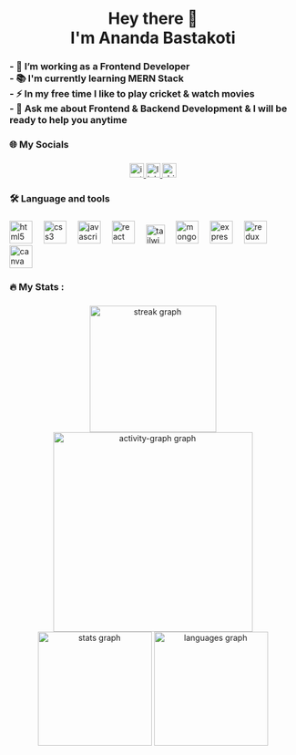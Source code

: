 <h1 align="center">Hey there 👋<br>I'm Ananda Bastakoti</h1>

###

<h3 align="left">- 🔭 I’m working as a Frontend Developer<br>- 📚 I'm currently learning MERN Stack<br>- ⚡ In my free time I like to play cricket & watch movies<br>- 💬 Ask me about Frontend & Backend Development & I will be ready to help you anytime</h3>

###

<h3 align="left">🌐 My Socials</h3>

###

<div align="center">
  <a href="https://www.instagram.com/iamanandabastakoti/" target="_blank">
    <img src="https://img.shields.io/static/v1?message=Instagram&logo=instagram&label=&color=E4405F&logoColor=white&labelColor=&style=for-the-badge" height="25" alt="instagram logo"  />
  </a>
  <a href="https://www.linkedin.com/in/anandabastakoti/" target="_blank">
    <img src="https://img.shields.io/static/v1?message=LinkedIn&logo=linkedin&label=&color=0077B5&logoColor=white&labelColor=&style=for-the-badge" height="25" alt="linkedin logo"  />
  </a>
  <a href="https://dribbble.com/anandabastakoti" target="_blank">
    <img src="https://img.shields.io/static/v1?message=Dribbble&logo=dribbble&label=&color=EA4C89&logoColor=white&labelColor=&style=for-the-badge" height="25" alt="dribbble logo"  />
  </a>
</div>

###

<h3 align="left">🛠 Language and tools</h3>

###

<div align="left">
  <img src="https://cdn.jsdelivr.net/gh/devicons/devicon/icons/html5/html5-original.svg" height="40" alt="html5 logo"  />
  <img width="12" />
  <img src="https://cdn.jsdelivr.net/gh/devicons/devicon/icons/css3/css3-original.svg" height="40" alt="css3 logo"  />
  <img width="12" />
  <img src="https://cdn.jsdelivr.net/gh/devicons/devicon/icons/javascript/javascript-original.svg" height="40" alt="javascript logo"  />
  <img width="12" />
  <img src="https://cdn.jsdelivr.net/gh/devicons/devicon/icons/react/react-original.svg" height="40" alt="react logo"  />
  <img width="12" />
  <img src="https://tailwindcss.com/_next/static/media/tailwindcss-mark.3c5441fc7a190fb1800d4a5c7f07ba4b1345a9c8.svg" height="33" alt="tailwindcss logo"  />
  <img width="12" />
  <img src="https://cdn.jsdelivr.net/gh/devicons/devicon/icons/mongodb/mongodb-original.svg" height="40" alt="mongodb logo"  />
  <img width="12" />
  <img src="https://cdn.jsdelivr.net/gh/devicons/devicon/icons/express/express-original.svg" height="40" alt="express logo"  />
  <img width="12" />
  <img src="https://cdn.jsdelivr.net/gh/devicons/devicon/icons/redux/redux-original.svg" height="40" alt="redux logo"  />
  <img width="12" />
  <img src="https://cdn.jsdelivr.net/gh/devicons/devicon/icons/canva/canva-original.svg" height="40" alt="canva logo"  />
</div>

###

<h3 align="left">🔥   My Stats :</h3>

###

<div align="center">
  <img src="https://streak-stats.demolab.com?user=iamanandabastakoti&locale=en&mode=daily&theme=default&hide_border=false&border_radius=5&order=3" height="222" alt="streak graph"  />
  <img src="https://github-readme-activity-graph.vercel.app/graph?username=iamanandabastakoti&radius=16&theme=github-light&area=true&order=5&hide_border=false" height="350" alt="activity-graph graph"  />
  <img src="https://github-readme-stats.vercel.app/api?username=iamanandabastakoti&hide_title=false&hide_rank=false&show_icons=true&include_all_commits=true&count_private=true&disable_animations=false&theme=default&locale=en&hide_border=false&order=1" height="200" alt="stats graph"  />
  <img src="https://github-readme-stats.vercel.app/api/top-langs?username=iamanandabastakoti&locale=en&hide_title=false&layout=compact&card_width=320&langs_count=5&theme=default&hide_border=false&order=2" height="200" alt="languages graph"  />
</div>

###
